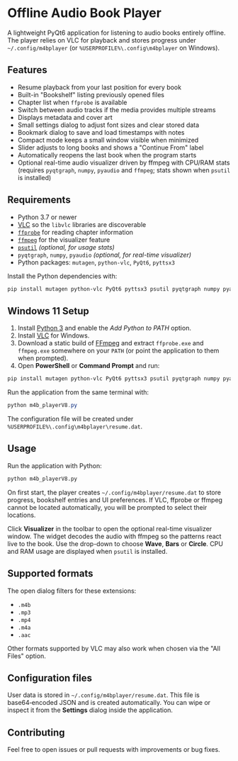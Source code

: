 # Offline Audio Book Player

A lightweight PyQt6 application for listening to audio books entirely offline. The player relies on VLC for playback and stores progress under `~/.config/m4bplayer` (or `%USERPROFILE%\.config\m4bplayer` on Windows).

## Features

- Resume playback from your last position for every book
- Built-in "Bookshelf" listing previously opened files
- Chapter list when `ffprobe` is available
- Switch between audio tracks if the media provides multiple streams
- Displays metadata and cover art
- Small settings dialog to adjust font sizes and clear stored data
- Bookmark dialog to save and load timestamps with notes
- Compact mode keeps a small window visible when minimized
- Slider adjusts to long books and shows a "Continue From" label
- Automatically reopens the last book when the program starts
- Optional real-time audio visualizer driven by ffmpeg with CPU/RAM stats (requires `pyqtgraph`, `numpy`, `pyaudio` and `ffmpeg`; stats shown when `psutil` is installed)

## Requirements

- Python 3.7 or newer
- [VLC](https://www.videolan.org/) so the `libvlc` libraries are discoverable
- [`ffprobe`](https://ffmpeg.org/ffprobe.html) for reading chapter information
- [`ffmpeg`](https://ffmpeg.org/) for the visualizer feature
- [`psutil`](https://pypi.org/project/psutil/) *(optional, for usage stats)*
- `pyqtgraph`, `numpy`, `pyaudio` *(optional, for real-time visualizer)*
- Python packages: `mutagen`, `python-vlc`, `PyQt6`, `pyttsx3`

Install the Python dependencies with:

```bash
pip install mutagen python-vlc PyQt6 pyttsx3 psutil pyqtgraph numpy pyaudio  # optional: psutil and visualizer libs
```

## Windows 11 Setup

1. Install [Python 3](https://www.python.org/downloads/windows/) and enable the *Add Python to PATH* option.
2. Install [VLC](https://www.videolan.org/) for Windows.
3. Download a static build of [FFmpeg](https://www.gyan.dev/ffmpeg/builds/) and extract `ffprobe.exe` and `ffmpeg.exe` somewhere on your `PATH` (or point the application to them when prompted).
4. Open **PowerShell** or **Command Prompt** and run:

```powershell
pip install mutagen python-vlc PyQt6 pyttsx3 psutil pyqtgraph numpy pyaudio  # optional: psutil and visualizer libs
```

Run the application from the same terminal with:

```powershell
python m4b_playerV8.py
```

The configuration file will be created under `%USERPROFILE%\.config\m4bplayer\resume.dat`.

## Usage

Run the application with Python:

```bash
python m4b_playerV8.py
```

On first start, the player creates `~/.config/m4bplayer/resume.dat` to store progress, bookshelf entries and UI preferences. If VLC, ffprobe or ffmpeg cannot be located automatically, you will be prompted to select their locations.

Click **Visualizer** in the toolbar to open the optional real-time visualizer window. The widget decodes the audio with ffmpeg so the patterns react live to the book. Use the drop-down to choose **Wave**, **Bars** or **Circle**. CPU and RAM usage are displayed when `psutil` is installed.

## Supported formats

The open dialog filters for these extensions:

- `.m4b`
- `.mp3`
- `.mp4`
- `.m4a`
- `.aac`

Other formats supported by VLC may also work when chosen via the "All Files" option.

## Configuration files

User data is stored in `~/.config/m4bplayer/resume.dat`. This file is base64‑encoded JSON and is created automatically. You can wipe or inspect it from the **Settings** dialog inside the application.

## Contributing

Feel free to open issues or pull requests with improvements or bug fixes.
